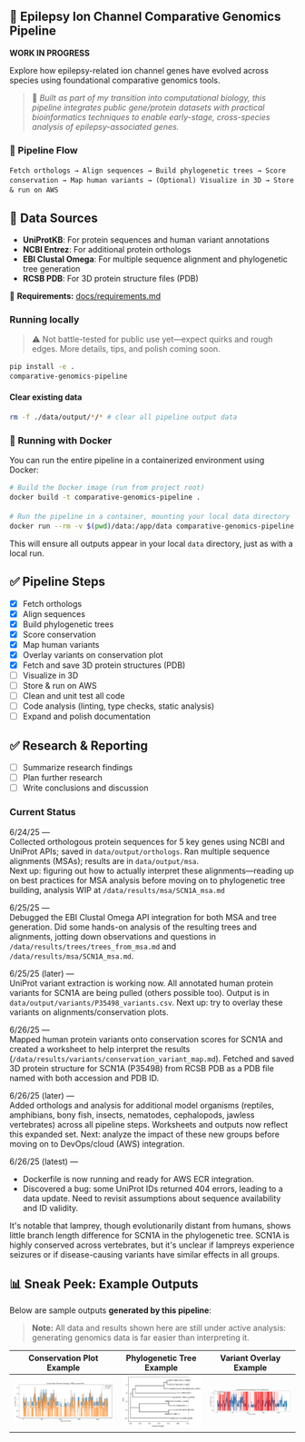 ## 🧬 Epilepsy Ion Channel Comparative Genomics Pipeline

**WORK IN PROGRESS**

Explore how epilepsy-related ion channel genes have evolved across species using foundational comparative genomics tools.

> 🧪 *Built as part of my transition into computational biology, this pipeline integrates public gene/protein datasets with practical bioinformatics techniques to enable early-stage, cross-species analysis of epilepsy-associated genes.*

### 🚀 Pipeline Flow  
`Fetch orthologs → Align sequences → Build phylogenetic trees → Score conservation → Map human variants → (Optional) Visualize in 3D → Store & run on AWS`

## 🚦 Data Sources

- **UniProtKB**: For protein sequences and human variant annotations
- **NCBI Entrez**: For additional protein orthologs
- **EBI Clustal Omega**: For multiple sequence alignment and phylogenetic tree generation
- **RCSB PDB**: For 3D protein structure files (PDB)


📁 **Requirements:** [docs/requirements.md](docs/requirements.md)

### Running locally

> ⚠️ Not battle-tested for public use yet—expect quirks and rough edges. More details, tips, and polish coming soon.

```BASH
pip install -e .
comparative-genomics-pipeline
```

#### Clear existing data

```BASH
rm -f ./data/output/*/* # clear all pipeline output data
```

### 🐳 Running with Docker

You can run the entire pipeline in a containerized environment using Docker:

```BASH
# Build the Docker image (run from project root)
docker build -t comparative-genomics-pipeline .

# Run the pipeline in a container, mounting your local data directory
docker run --rm -v $(pwd)/data:/app/data comparative-genomics-pipeline
```

This will ensure all outputs appear in your local `data` directory, just as with a local run.

## ✅ Pipeline Steps

- [x] Fetch orthologs
- [x] Align sequences
- [x] Build phylogenetic trees
- [x] Score conservation
- [x] Map human variants
- [x] Overlay variants on conservation plot
- [x] Fetch and save 3D protein structures (PDB)
- [ ] Visualize in 3D
- [ ] Store & run on AWS
- [ ] Clean and unit test all code
- [ ] Code analysis (linting, type checks, static analysis)
- [ ] Expand and polish documentation

## ✅ Research & Reporting

- [ ] Summarize research findings
- [ ] Plan further research
- [ ] Write conclusions and discussion

### Current Status

6/24/25 —  
Collected orthologous protein sequences for 5 key genes using NCBI and UniProt APIs; saved in `data/output/orthologs`.
Ran multiple sequence alignments (MSAs); results are in `data/output/msa`.  
Next up: figuring out how to actually interpret these alignments—reading up on best practices for MSA analysis before moving on to phylogenetic tree building, analysis WIP at `/data/results/msa/SCN1A_msa.md`

6/25/25 —  
Debugged the EBI Clustal Omega API integration for both MSA and tree generation. Did some hands-on analysis of the resulting trees and alignments, jotting down observations and questions in `/data/results/trees/trees_from_msa.md` and `/data/results/msa/SCN1A_msa.md`.

6/25/25 (later) —  
UniProt variant extraction is working now. All annotated human protein variants for SCN1A are being pulled (others possible too). Output is in `data/output/variants/P35498_variants.csv`. Next up: try to overlay these variants on alignments/conservation plots.

6/26/25 —  
Mapped human protein variants onto conservation scores for SCN1A and created a worksheet to help interpret the results (`/data/results/variants/conservation_variant_map.md`). Fetched and saved 3D protein structure for SCN1A (P35498) from RCSB PDB as a PDB file named with both accession and PDB ID.

6/26/25 (later) —  
Added orthologs and analysis for additional model organisms (reptiles, amphibians, bony fish, insects, nematodes, cephalopods, jawless vertebrates) across all pipeline steps. Worksheets and outputs now reflect this expanded set. Next: analyze the impact of these new groups before moving on to DevOps/cloud (AWS) integration.

6/26/25 (latest) —
- Dockerfile is now running and ready for AWS ECR integration.
- Discovered a bug: some UniProt IDs returned 404 errors, leading to a data update. Need to revisit assumptions about sequence availability and ID validity.

It's notable that lamprey, though evolutionarily distant from humans, shows little branch length difference for SCN1A in the phylogenetic tree. SCN1A is highly conserved across vertebrates, but it's unclear if lampreys experience seizures or if disease-causing variants have similar effects in all groups.

## 📊 Sneak Peek: Example Outputs

Below are sample outputs **generated by this pipeline**:

> **Note:** All data and results shown here are still under active analysis: generating genomics data is far easier than interpreting it. 

| Conservation Plot Example | Phylogenetic Tree Example | Variant Overlay Example |
|:------------------------:|:------------------------:|:----------------------:|
| ![Conservation](data/output/conservation/SCN1A_conservation_entropy.png) | ![Tree](data/output/trees/SCN1A.png) | ![Variants](data/output/variants/SCN1A_conservation_with_variants.png) |
